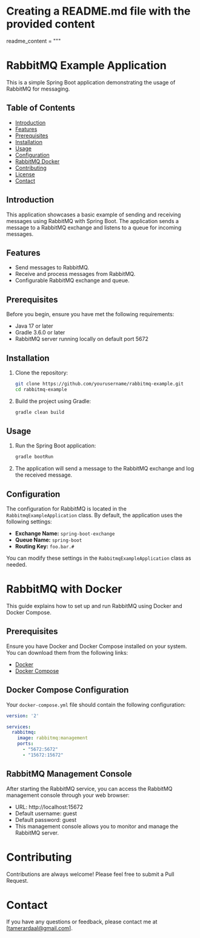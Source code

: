 # Creating a README.md file with the provided content

readme_content = """
# RabbitMQ Example Application

This is a simple Spring Boot application demonstrating the usage of RabbitMQ for messaging.

## Table of Contents

- [Introduction](#introduction)
- [Features](#features)
- [Prerequisites](#prerequisites)
- [Installation](#installation)
- [Usage](#usage)
- [Configuration](#configuration)
- [RabbitMQ Docker](#RabbitMQwithDocker)
- [Contributing](#contributing)
- [License](#license)
- [Contact](#contact)

## Introduction

This application showcases a basic example of sending and receiving messages using RabbitMQ with Spring Boot. The application sends a message to a RabbitMQ exchange and listens to a queue for incoming messages.

## Features

- Send messages to RabbitMQ.
- Receive and process messages from RabbitMQ.
- Configurable RabbitMQ exchange and queue.

## Prerequisites

Before you begin, ensure you have met the following requirements:

- Java 17 or later
- Gradle 3.6.0 or later
- RabbitMQ server running locally on default port 5672

## Installation

1. Clone the repository:

    ```bash
    git clone https://github.com/yourusername/rabbitmq-example.git
    cd rabbitmq-example
    ```

2. Build the project using Gradle:

    ```bash
    gradle clean build
    ```

## Usage

1. Run the Spring Boot application:

    ```bash
    gradle bootRun
    ```

2. The application will send a message to the RabbitMQ exchange and log the received message.

## Configuration

The configuration for RabbitMQ is located in the `RabbitmqExampleApplication` class. By default, the application uses the following settings:

- **Exchange Name:** `spring-boot-exchange`
- **Queue Name:** `spring-boot`
- **Routing Key:** `foo.bar.#`

You can modify these settings in the `RabbitmqExampleApplication` class as needed.

# RabbitMQ with Docker

This guide explains how to set up and run RabbitMQ using Docker and Docker Compose.

## Prerequisites

Ensure you have Docker and Docker Compose installed on your system. You can download them from the following links:
- [Docker](https://docs.docker.com/get-docker/)
- [Docker Compose](https://docs.docker.com/compose/install/)

## Docker Compose Configuration

Your `docker-compose.yml` file should contain the following configuration:

```yaml
version: '2'

services:
  rabbitmq:
    image: rabbitmq:management
    ports:
      - "5672:5672"
      - "15672:15672"
```

## RabbitMQ Management Console
After starting the RabbitMQ service, you can access the RabbitMQ management console through your web browser:

- URL: http://localhost:15672
- Default username: guest
- Default password: guest
- This management console allows you to monitor and manage the RabbitMQ server.

# Contributing
Contributions are always welcome! Please feel free to submit a Pull Request.

# Contact
If you have any questions or feedback, please contact me at [tamerardaal@gmail.com]. 
